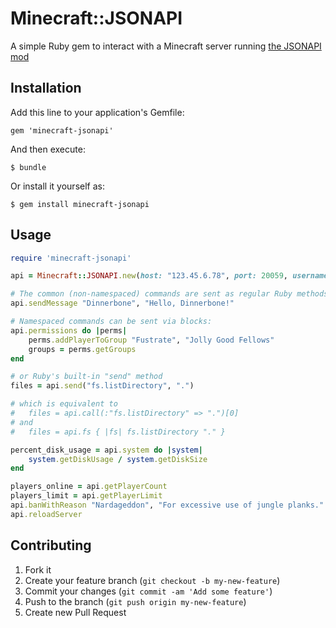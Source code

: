 # Minecraft::JSONAPI

A simple Ruby gem to interact with a Minecraft server running [the JSONAPI mod](https://github.com/alecgorge/jsonapi)

## Installation

Add this line to your application's Gemfile:

    gem 'minecraft-jsonapi'

And then execute:

    $ bundle

Or install it yourself as:

    $ gem install minecraft-jsonapi

## Usage

```ruby
require 'minecraft-jsonapi'

api = Minecraft::JSONAPI.new(host: "123.45.6.78", port: 20059, username: "admin", password: "12345", salt: "mmm")

# The common (non-namespaced) commands are sent as regular Ruby methods with optional parameters:
api.sendMessage "Dinnerbone", "Hello, Dinnerbone!"

# Namespaced commands can be sent via blocks:
api.permissions do |perms|
	perms.addPlayerToGroup "Fustrate", "Jolly Good Fellows"
	groups = perms.getGroups
end

# or Ruby's built-in "send" method
files = api.send("fs.listDirectory", ".")

# which is equivalent to
#   files = api.call(:"fs.listDirectory" => ".")[0]
# and
#   files = api.fs { |fs| fs.listDirectory "." }

percent_disk_usage = api.system do |system|
	system.getDiskUsage / system.getDiskSize
end

players_online = api.getPlayerCount
players_limit = api.getPlayerLimit
api.banWithReason "Nardageddon", "For excessive use of jungle planks."
api.reloadServer
```

## Contributing

1. Fork it
2. Create your feature branch (`git checkout -b my-new-feature`)
3. Commit your changes (`git commit -am 'Add some feature'`)
4. Push to the branch (`git push origin my-new-feature`)
5. Create new Pull Request

